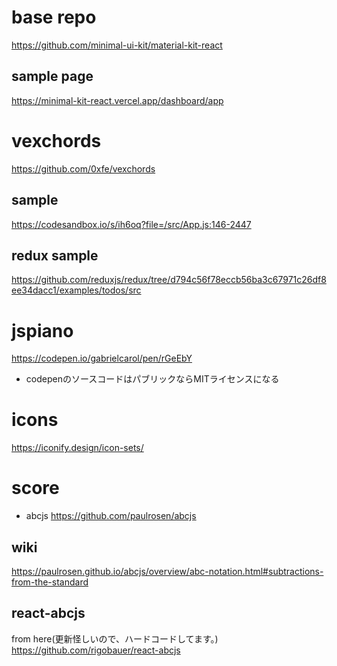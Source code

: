 # base repo
https://github.com/minimal-ui-kit/material-kit-react

## sample page
https://minimal-kit-react.vercel.app/dashboard/app

# vexchords
https://github.com/0xfe/vexchords

## sample
https://codesandbox.io/s/ih6oq?file=/src/App.js:146-2447

## redux sample
https://github.com/reduxjs/redux/tree/d794c56f78eccb56ba3c67971c26df8ee34dacc1/examples/todos/src

# jspiano
https://codepen.io/gabrielcarol/pen/rGeEbY
- codepenのソースコードはパブリックならMITライセンスになる

# icons
https://iconify.design/icon-sets/

# score
- abcjs
https://github.com/paulrosen/abcjs

## wiki
https://paulrosen.github.io/abcjs/overview/abc-notation.html#subtractions-from-the-standard


## react-abcjs
from here(更新怪しいので、ハードコードしてます。)
https://github.com/rigobauer/react-abcjs

